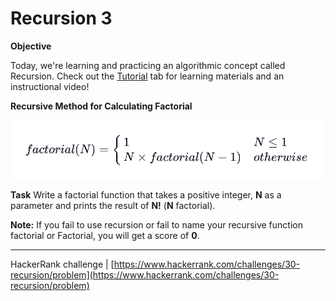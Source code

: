 # Recursion 3

**Objective**

Today, we're learning and practicing an algorithmic concept called Recursion. Check out the [Tutorial](https://www.hackerrank.com/challenges/30-recursion/tutorial) tab for learning materials and an instructional video!

**Recursive Method for Calculating Factorial**

![Recursive-Method](https://raw.githubusercontent.com/NelsonMigliarini/hacker-rank/master/30%20Days%20of%20Code/x09/Recursion/Recursive-method.png)

**Task**
Write a factorial function that takes a positive integer, **N** as a parameter and prints the result of **N!** (**N** factorial).

**Note:** If you fail to use recursion or fail to name your recursive function factorial or Factorial, you will get a score of **0**.

___

HackerRank challenge |  [https://www.hackerrank.com/challenges/30-recursion/problem](https://www.hackerrank.com/challenges/30-recursion/problem)
